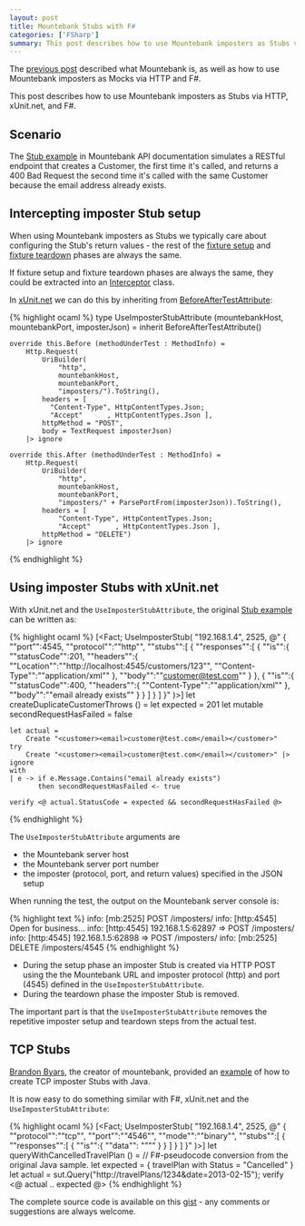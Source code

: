 ```yaml
---
layout: post
title: Mountebank Stubs with F#
categories: ['FSharp']
summary: This post describes how to use Mountebank imposters as Stubs via HTTP, xUnit.net, and F#.
---
```


The [previous post](http://nikosbaxevanis.com/blog/2014/04/22/mountebank-mocks-with-f-number/) described what Mountebank is, as well as how to use Mountebank imposters as Mocks via HTTP and F#.

This post describes how to use Mountebank imposters as Stubs via HTTP, xUnit.net, and F#.

## Scenario

The [Stub example](http://www.mbtest.org/docs/api/stubs) in Mountebank API documentation simulates a RESTful endpoint that creates a Customer, the first time it's called, and returns a 400 Bad Request the second time it's called with the same Customer because the email address already exists.

## Intercepting imposter Stub setup

When using Mountebank imposters as Stubs we typically care about configuring the Stub's return values - the rest of the [fixture setup](http://xunitpatterns.com/fixture%20setup.html) and [fixture teardown](http://xunitpatterns.com/fixture%20teardown.html) phases are always the same.

If fixture setup and fixture teardown phases are always the same, they could be extracted into an [Interceptor](http://en.wikipedia.org/wiki/Interceptor_pattern) class.

In [xUnit.net](https://github.com/xunit/xunit) we can do this by inheriting from [BeforeAfterTestAttribute](https://github.com/xunit/xunit/blob/master/src/xunit.core/Sdk/BeforeAfterTestAttribute.cs):

<!-- Until rouge highlights F# syntax, use OCaml -->
{% highlight ocaml %}
type UseImposterStubAttribute (mountebankHost, mountebankPort, imposterJson) =
    inherit BeforeAfterTestAttribute()

    override this.Before (methodUnderTest : MethodInfo) =
        Http.Request(
            UriBuilder(
                "http", 
                mountebankHost, 
                mountebankPort, 
                "imposters/").ToString(),
            headers = [ 
              "Content-Type", HttpContentTypes.Json; 
              "Accept"      , HttpContentTypes.Json ],
            httpMethod = "POST",
            body = TextRequest imposterJson)
        |> ignore

    override this.After (methodUnderTest : MethodInfo) =
        Http.Request(
            UriBuilder(
                "http", 
                mountebankHost, 
                mountebankPort, 
                "imposters/" + ParsePortFrom(imposterJson)).ToString(),
            headers = [ 
                "Content-Type", HttpContentTypes.Json; 
                "Accept"      , HttpContentTypes.Json ],
            httpMethod = "DELETE")
        |> ignore
{% endhighlight %}

## Using imposter Stubs with xUnit.net

With xUnit.net and the `UseImposterStubAttribute`, the original [Stub example](http://www.mbtest.org/docs/api/stubs) can be written as:

<!-- Until rouge highlights F# syntax, use OCaml -->
{% highlight ocaml %}
[<Fact; UseImposterStub(
    "192.168.1.4", 
    2525, 
    @"
    {
      ""port"":4545,
      ""protocol"":""http"",
      ""stubs"":[
        {
          ""responses"":[
            {
              ""is"":{
                ""statusCode"":201,
                ""headers"":{
                  ""Location"":""http://localhost:4545/customers/123"",
                  ""Content-Type"":""application/xml""
                },
                ""body"":""<customer><email>customer@test.com</email></customer>""
              }
            },
            {
              ""is"":{
                ""statusCode"":400,
                ""headers"":{
                  ""Content-Type"":""application/xml""
                },
                ""body"":""<error>email already exists</error>""
              }
            }
          ]
        }
      ]
    }"
)>]
let createDuplicateCustomerThrows () =
    let expected = 201
    let mutable secondRequestHasFailed = false
    
    let actual = 
        Create "<customer><email>customer@test.com</email></customer>"
    try
        Create "<customer><email>customer@test.com</email></customer>" |> ignore
    with
    | e -> if e.Message.Contains("email already exists") 
           then secondRequestHasFailed <- true
           
    verify <@ actual.StatusCode = expected && secondRequestHasFailed @>
{% endhighlight %}

The `UseImposterStubAttribute` arguments are

* the Mountebank server host
* the Mountebank server port number
* the imposter (protocol, port, and return values) specified in the JSON setup

When running the test, the output on the Mountebank server console is:

{% highlight text %}
info: [mb:2525] POST /imposters/
info: [http:4545] Open for business...
info: [http:4545] 192.168.1.5:62897 => POST /imposters/
info: [http:4545] 192.168.1.5:62898 => POST /imposters/
info: [mb:2525] DELETE /imposters/4545
{% endhighlight %}

* During the setup phase an imposter Stub is created via HTTP POST using the the Mountebank URL and imposter protocol (http) and port (4545) defined in the `UseImposterStubAttribute`.
* During the teardown phase the imposter Stub is removed.

<p class="message">The important part is that the <code>UseImposterStubAttribute</code> removes the repetitive imposter setup and teardown steps from the actual test.</p>

## TCP Stubs

[Brandon Byars](http://brandonbyars.com/), the creator of mountebank, provided an [example](http://brandonbyars.com/2014/02/10/stubbing-a-mule-tcp-connector-with-mountebank/) of how to create TCP imposter Stubs with Java.

It is now easy to do something similar with F#, xUnit.net and the `UseImposterStubAttribute`:

<!-- Until rouge highlights F# syntax, use OCaml -->
{% highlight ocaml %}
[<Fact; UseImposterStub(
    "192.168.1.4", 
    2525, 
    @"
    {
      ""protocol"":""tcp"",
      ""port"":""4546"",
      ""mode"":""binary"",
      ""stubs"":[
        {
          ""responses"":[
            {
              ""is"":{
                ""data"": ""<encoded string>""
              }
            }
          ]
        }
      ]
    }"
)>]
let queryWithCancelledTravelPlan () = 
    // F#-pseudocode conversion from the original Java sample.
    let expected = { travelPlan with Status = "Cancelled" }
    let actual = sut.Query("http://travelPlans/1234&date=2013-02-15");
    verify <@ actual .. expected @>
{% endhighlight %}

The complete source code is available on this [gist](https://gist.github.com/moodmosaic/1fbad33d03b11b188edc) - any comments or suggestions are always welcome.
